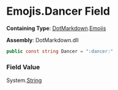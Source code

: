 # Emojis\.Dancer Field

**Containing Type**: [DotMarkdown](../../README.md)\.[Emojis](../README.md)

**Assembly**: DotMarkdown\.dll

```csharp
public const string Dancer = ":dancer:"
```

### Field Value

System\.[String](https://docs.microsoft.com/en-us/dotnet/api/system.string)